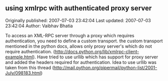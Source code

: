 ## using xmlrpc with authenticated proxy server 
Originally published: 2007-07-03 23:42:04 
Last updated: 2007-07-03 23:42:04 
Author: Vaibhav Bhatia 
 
To access an XML-RPC server through a proxy which requires authentication, you need to define a custom transport. the custom transport mentioned in the python docs, allows only proxy server's which do not require authentication. (http://docs.python.org/lib/xmlrpc-client-example.html). Have tried to use urllib which has support for proxy server and added the headers required for authentication. Idea to use urllib was taken from this thread (http://mail.python.org/pipermail/python-list/2001-July/098183.html)